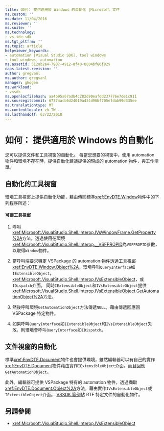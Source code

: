 ```yaml
---
title: 如何： 提供適用於 Windows 的自動化 |Microsoft 文件
ms.custom: ''
ms.date: 11/04/2016
ms.reviewer: ''
ms.suite: ''
ms.technology:
- vs-ide-sdk
ms.tgt_pltfrm: ''
ms.topic: article
helpviewer_keywords:
- automation [Visual Studio SDK], tool windows
- tool windows, automation
ms.assetid: 512ab2a4-7987-4912-8f40-8804bf66f829
caps.latest.revision: ''
author: gregvanl
ms.author: gregvanl
manager: ghogen
ms.workload:
- vssdk
ms.openlocfilehash: aa4b95a67adb4c282d90eafdd237776e7de1c911
ms.sourcegitcommit: 67374acb6d24019a434d96bf705efdab99d335ee
ms.translationtype: MT
ms.contentlocale: zh-TW
ms.lasthandoff: 03/22/2018
---
```

# <a name="how-to-provide-automation-for-windows"></a>如何： 提供適用於 Windows 的自動化
您可以提供文件和工具視窗的自動化。 每當您想要的視窗中，使用 automation 物件和環境不存在時，提供自動化建議提供的現成的 automation 物件，與工作清單。

## <a name="automation-for-tool-windows"></a>自動化的工具視窗
 環境工具視窗上提供自動化功能，藉由傳回標準<xref:EnvDTE.Window>物件中的下列程序所述：

#### <a name="to-provide-automation-for-tool-windows"></a>可讓工具視窗

1.  呼叫<xref:Microsoft.VisualStudio.Shell.Interop.IVsWindowFrame.GetProperty%2A>方法，透過使用在環境<xref:Microsoft.VisualStudio.Shell.Interop.__VSFPROPID>為`VSFPROPID`參數，以取得`Window`物件。

2.  當呼叫端要求特定 VSPackage 的 automation 物件透過工具視窗<xref:EnvDTE.Window.Object%2A>，環境呼叫`QueryInterface`如`IExtensibleObject`， <xref:Microsoft.VisualStudio.Shell.Interop.IVsExtensibleObject>，或`IDispatch`介面。 同時`IExtensibleObject`和`IVsExtensibleObject`提供<xref:Microsoft.VisualStudio.Shell.Interop.IVsExtensibleObject.GetAutomationObject%2A>方法。

3.  然後呼叫環境`GetAutomationObject`方法傳遞`NULL`，藉由傳遞回應回 VSPackage 特定物件。

4.  如果呼叫`QueryInterface`如`IExtensibleObject`和`IVsExtensibleObject`失敗，則環境會呼叫`QueryInterface`如`IDispatch`。

## <a name="automation-for-document-windows"></a>文件視窗的自動化
 標準<xref:EnvDTE.Document>物件也會提供環境，雖然編輯器可以有自己的實作<xref:EnvDTE.Document>物件藉由實作`IExtensibleObject`介面，而且回應`GetAutomationObject`。

 此外，編輯器可提供 VSPackage 特有的 automation 物件，透過擷取<xref:EnvDTE.Document.Object%2A>方法，藉由實作`IVsExtensibleObject`或`IExtensibleObject`介面。 [VSSDK 範例](http://aka.ms/vs2015sdksamples)佔 RTF 特定文件的自動化物件。

## <a name="see-also"></a>另請參閱

- <xref:Microsoft.VisualStudio.Shell.Interop.IVsExtensibleObject>